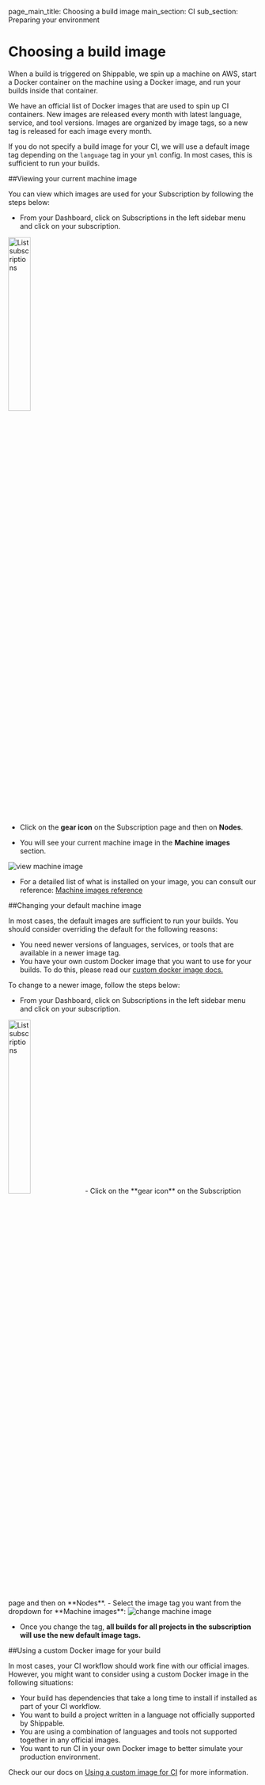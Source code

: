 page_main_title: Choosing a build image
main_section: CI
sub_section: Preparing your environment

# Choosing a build image

When a build is triggered on Shippable, we spin up a machine on AWS, start a Docker container on the machine using a Docker image, and run your builds inside that container.

We have an official list of Docker images that are used to spin up CI containers. New images are released every month with latest language, service, and tool versions.  Images are organized by image tags, so a new tag is released for each image every month.

If you do not specify a build image for your CI, we will use a default image tag depending on the `language` tag in your `yml` config. In most cases, this is sufficient to run your builds.

##Viewing your current machine image

You can view which images are used for your Subscription by following the steps below:

- From your Dashboard, click on Subscriptions in the left sidebar menu and click on your subscription.
<img width="30%" height="30%" src="/images/platform/integrations/list-subscriptions.png" alt="List subscriptions">

- Click on the **gear icon** on the Subscription page and then on **Nodes**.

- You will see your current machine image in the **Machine images** section.

<img src="/images/ci/view-machine-image.png" alt="view machine image">

- For a detailed list of what is installed on your image, you can consult our reference: [Machine images reference](../platform/machine-images-overview/)

##Changing your default machine image

In most cases, the default images are sufficient to run your builds. You should consider overriding the default for the following reasons:

- You need newer versions of languages, services, or tools that are available in a newer image tag.
- You have your own custom Docker image that you want to use for your builds. To do this, please read our [custom docker image docs.](custom-docker-image/)

To change to a newer image, follow the steps below:

- From your Dashboard, click on Subscriptions in the left sidebar menu and click on your subscription.
<img width="30%" height="30%" src="/images/platform/integrations/list-subscriptions.png" alt="List subscriptions">
- Click on the **gear icon** on the Subscription page and then on **Nodes**.
- Select the image tag you want from the dropdown for **Machine images**:

<img src="/images/ci/view-machine-image.png" alt="change machine image">

- Once you change the tag, **all builds for all projects in the subscription will use the new default image tags.**

##Using a custom Docker image for your build

In most cases, your CI workflow should work fine with our official images. However, you might want to consider using a custom Docker image in the following situations:

- Your build has dependencies that take a long time to install if installed as part of your CI workflow.
- You want to build a project written in a language not officially supported by Shippable.
- You are using a combination of languages and tools not supported together in any official images.
- You want to run CI in your own Docker image to better simulate your production environment.

Check our our docs on [Using a custom image for CI](custom-docker-image/) for more information.
